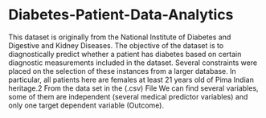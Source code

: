 # Diabetes-Patient-Data-Analytics

This dataset is originally from the National Institute of Diabetes and Digestive and Kidney
Diseases. The objective of the dataset is to diagnostically predict whether a patient has diabetes
based on certain diagnostic measurements included in the dataset. Several constraints were placed
on the selection of these instances from a larger database. In particular, all patients here are females
at least 21 years old of Pima Indian heritage.2
From the data set in the (.csv) File We can find several variables, some of them are independent
(several medical predictor variables) and only one target dependent variable (Outcome).
